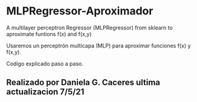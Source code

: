 # MLPRegressor-Aproximador
A multilayer perceptron Regressor (MLPRegressor) from sklearn to aproximate funtions f(x) and f(x,y)

Usaremos un perceptrón multicapa (MLP) para aproximar funciones f(x) y f(x,y).
 
 Codigo explicado paso a paso.
 
 ## Realizado por Daniela G. Caceres ultima actualizacion 7/5/21
